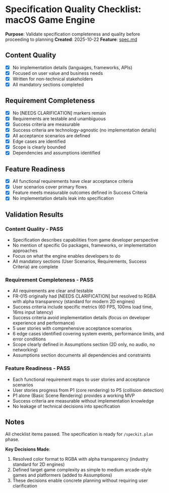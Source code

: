 # Specification Quality Checklist: macOS Game Engine

**Purpose**: Validate specification completeness and quality before proceeding to planning
**Created**: 2025-10-22
**Feature**: [spec.md](../spec.md)

## Content Quality

- [x] No implementation details (languages, frameworks, APIs)
- [x] Focused on user value and business needs
- [x] Written for non-technical stakeholders
- [x] All mandatory sections completed

## Requirement Completeness

- [x] No [NEEDS CLARIFICATION] markers remain
- [x] Requirements are testable and unambiguous
- [x] Success criteria are measurable
- [x] Success criteria are technology-agnostic (no implementation details)
- [x] All acceptance scenarios are defined
- [x] Edge cases are identified
- [x] Scope is clearly bounded
- [x] Dependencies and assumptions identified

## Feature Readiness

- [x] All functional requirements have clear acceptance criteria
- [x] User scenarios cover primary flows
- [x] Feature meets measurable outcomes defined in Success Criteria
- [x] No implementation details leak into specification

## Validation Results

### Content Quality - PASS
- Specification describes capabilities from game developer perspective
- No mention of specific Go packages, frameworks, or implementation approaches
- Focus on what the engine enables developers to do
- All mandatory sections (User Scenarios, Requirements, Success Criteria) are complete

### Requirement Completeness - PASS
- All requirements are clear and testable
- FR-015 originally had [NEEDS CLARIFICATION] but resolved to RGBA with alpha transparency (standard for modern 2D engines)
- Success criteria include specific metrics (60 FPS, 100ms load time, 16ms input latency)
- Success criteria avoid implementation details (focus on developer experience and performance)
- 5 user stories with comprehensive acceptance scenarios
- 6 edge cases identified covering system events, performance limits, and error conditions
- Scope clearly defined in Assumptions section (2D only, no audio, no networking)
- Assumptions section documents all dependencies and constraints

### Feature Readiness - PASS
- Each functional requirement maps to user stories and acceptance scenarios
- User stories progress from P1 (core rendering) to P5 (collision detection)
- P1 alone (Basic Scene Rendering) provides a working MVP
- Success criteria are measurable without implementation knowledge
- No leakage of technical decisions into specification

## Notes

All checklist items passed. The specification is ready for `/speckit.plan` phase.

**Key Decisions Made**:
1. Resolved color format to RGBA with alpha transparency (industry standard for 2D engines)
2. Defined target game complexity as simple to medium arcade-style games and platformers (added to Assumptions)
3. These decisions enable concrete planning without requiring user clarification
